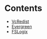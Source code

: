 # Contents

* [VcRedist](./VcRedist/README.md)
* [Evergreen](./Evergreen/README.md)
* [FSLogix](./FSLogix/README.md)
  
